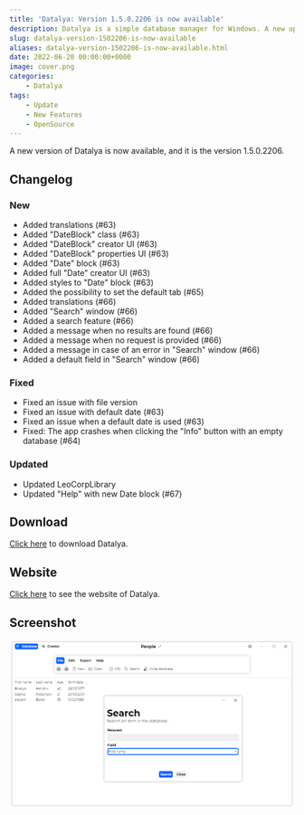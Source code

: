 ```yaml
---
title: 'Datalya: Version 1.5.0.2206 is now available'
description: Datalya is a simple database manager for Windows. A new update for it is available.
slug: datalya-version-1502206-is-now-available
aliases: datalya-version-1502206-is-now-available.html
date: 2022-06-20 00:00:00+0000
image: cover.png
categories:
    - Datalya
tags:
    - Update
    - New Features
    - OpenSource
---
```

A new version of Datalya is now available, and it is the version 1.5.0.2206.

## Changelog
### New
- Added translations (#63)
- Added "DateBlock" class (#63)
- Added "DateBlock" creator UI (#63)
- Added "DateBlock" properties UI (#63)
- Added "Date" block (#63)
- Added full "Date" creator UI (#63)
- Added styles to "Date" block (#63)
- Added the possibility to set the default tab (#65)
- Added translations (#66)
- Added "Search" window (#66)
- Added a search feature (#66)
- Added a message when no results are found (#66)
- Added a message when no request is provided (#66)
- Added a message in case of an error in "Search" window (#66)
- Added a default field in "Search" window (#66)
### Fixed
- Fixed an issue with file version
- Fixed an issue with default date (#63)
- Fixed an issue when a default date is used (#63)
- Fixed: The app crashes when clicking the "Info" button with an empty database (#64)
### Updated
- Updated LeoCorpLibrary
- Updated "Help" with new Date block (#67)

## Download

[Click here](http://tinyurl.com/DownloadDatalya) to download Datalya.

## Website

[Click here](https://datalya.leocorporation.dev/) to see the website of Datalya.

## Screenshot
![The "Search" dialog of Datalya](cover.png)